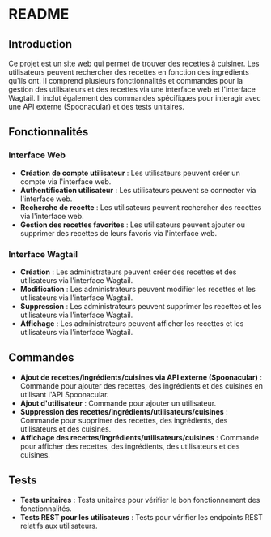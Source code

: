 # README

## Introduction

Ce projet est un site web qui permet de trouver des recettes à cuisiner. Les utilisateurs peuvent rechercher des recettes en fonction des ingrédients qu'ils ont. Il comprend plusieurs fonctionnalités et commandes pour la gestion des utilisateurs et des recettes via une interface web et l'interface Wagtail. Il inclut également des commandes spécifiques pour interagir avec une API externe (Spoonacular) et des tests unitaires.

## Fonctionnalités

### Interface Web

- **Création de compte utilisateur** : Les utilisateurs peuvent créer un compte via l'interface web.
- **Authentification utilisateur** : Les utilisateurs peuvent se connecter via l'interface web.
- **Recherche de recette** : Les utilisateurs peuvent rechercher des recettes via l'interface web.
- **Gestion des recettes favorites** : Les utilisateurs peuvent ajouter ou supprimer des recettes de leurs favoris via l'interface web.

### Interface Wagtail

- **Création** : Les administrateurs peuvent créer des recettes et des utilisateurs via l'interface Wagtail.
- **Modification** : Les administrateurs peuvent modifier les recettes et les utilisateurs via l'interface Wagtail.
- **Suppression** : Les administrateurs peuvent supprimer les recettes et les utilisateurs via l'interface Wagtail.
- **Affichage** : Les administrateurs peuvent afficher les recettes et les utilisateurs via l'interface Wagtail.

## Commandes

- **Ajout de recettes/ingrédients/cuisines via API externe (Spoonacular)** : Commande pour ajouter des recettes, des ingrédients et des cuisines en utilisant l'API Spoonacular.
- **Ajout d'utilisateur** : Commande pour ajouter un utilisateur.
- **Suppression des recettes/ingrédients/utilisateurs/cuisines** : Commande pour supprimer des recettes, des ingrédients, des utilisateurs et des cuisines.
- **Affichage des recettes/ingrédients/utilisateurs/cuisines** : Commande pour afficher des recettes, des ingrédients, des utilisateurs et des cuisines.

## Tests

- **Tests unitaires** : Tests unitaires pour vérifier le bon fonctionnement des fonctionnalités.
- **Tests REST pour les utilisateurs** : Tests pour vérifier les endpoints REST relatifs aux utilisateurs.

